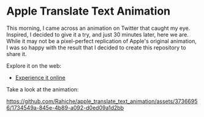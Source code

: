 # Apple Translate Text Animation

This morning, I came across an animation on Twitter that caught my eye. Inspired, I decided to give it a try, and just 30 minutes later, here we are. While it may not be a pixel-perfect replication of Apple's original animation, I was so happy with the result that I decided to create this repository to share it.


Explore it on the web:
- [Experience it online](https://apple_translate_text_animation.codemagic.app)

Take a look at the animation:


https://github.com/Rahiche/apple_translate_text_animation/assets/37366956/1734549a-845e-4b89-a092-d0ed09a1d2bb

